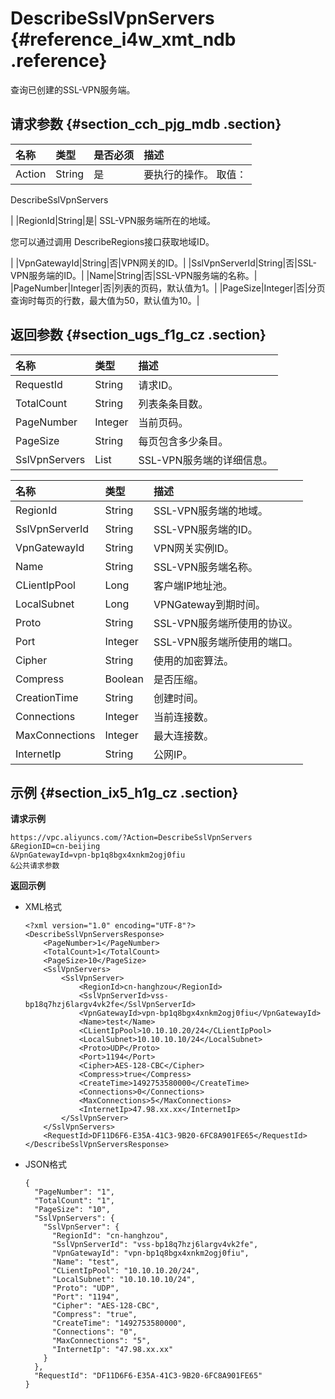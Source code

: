 # DescribeSslVpnServers {#reference_i4w_xmt_ndb .reference}

查询已创建的SSL-VPN服务端。

## 请求参数 {#section_cch_pjg_mdb .section}

|名称|类型|是否必须|描述|
|:-|:-|:---|:-|
|Action|String|是| 要执行的操作。 取值：

 DescribeSslVpnServers

 |
|RegionId|String|是| SSL-VPN服务端所在的地域。

 您可以通过调用 DescribeRegions接口获取地域ID。

 |
|VpnGatewayId|String|否|VPN网关的ID。|
|SslVpnServerId|String|否|SSL-VPN服务端的ID。|
|Name|String|否|SSL-VPN服务端的名称。|
|PageNumber|Integer|否|列表的页码，默认值为1。|
|PageSize|Integer|否|分页查询时每页的行数，最大值为50，默认值为10。|

## 返回参数 {#section_ugs_f1g_cz .section}

|名称|类型|描述|
|:-|:-|:-|
|RequestId|String|请求ID。|
|TotalCount|String|列表条条目数。|
|PageNumber|Integer|当前页码。|
|PageSize|String|每页包含多少条目。|
|SslVpnServers|List|SSL-VPN服务端的详细信息。|

|名称|类型|描述|
|:-|:-|:-|
|RegionId|String|SSL-VPN服务端的地域。|
|SslVpnServerId|String|SSL-VPN服务端的ID。|
|VpnGatewayId|String|VPN网关实例ID。|
|Name|String|SSL-VPN服务端名称。|
|CLientIpPool|Long|客户端IP地址池。|
|LocalSubnet|Long|VPNGateway到期时间。|
|Proto |String|SSL-VPN服务端所使用的协议。|
|Port |Integer|SSL-VPN服务端所使用的端口。|
|Cipher |String|使用的加密算法。|
|Compress |Boolean|是否压缩。|
|CreationTime |String|创建时间。|
|Connections|Integer|当前连接数。|
|MaxConnections|Integer|最大连接数。|
|InternetIp|String|公网IP。|

## 示例 {#section_ix5_h1g_cz .section}

**请求示例**

``` {#createVPCpub}
https://vpc.aliyuncs.com/?Action=DescribeSslVpnServers
&RegionID=cn-beijing
&VpnGatewayId=vpn-bp1q8bgx4xnkm2ogj0fiu
&公共请求参数
```

**返回示例**

-   XML格式

    ```
    <?xml version="1.0" encoding="UTF-8"?>
    <DescribeSslVpnServersResponse>
        <PageNumber>1</PageNumber>
        <TotalCount>1</TotalCount>
        <PageSize>10</PageSize>
        <SslVpnServers>
            <SslVpnServer>
                <RegionId>cn-hanghzou</RegionId>
                <SslVpnServerId>vss-bp18q7hzj6largv4vk2fe</SslVpnServerId>
                <VpnGatewayId>vpn-bp1q8bgx4xnkm2ogj0fiu</VpnGatewayId>
                <Name>test</Name>
                <CLientIpPool>10.10.10.20/24</CLientIpPool>
                <LocalSubnet>10.10.10.10/24</LocalSubnet>
                <Proto>UDP</Proto>
                <Port>1194</Port>
                <Cipher>AES-128-CBC</Cipher>
                <Compress>true</Compress>
                <CreateTime>1492753580000</CreateTime>
                <Connections>0</Connections>
                <MaxConnections>5</MaxConnections>
                <InternetIp>47.98.xx.xx</InternetIp>
            </SslVpnServer>
        </SslVpnServers>
        <RequestId>DF11D6F6-E35A-41C3-9B20-6FC8A901FE65</RequestId>
    </DescribeSslVpnServersResponse>
    ```

-   JSON格式

    ```
    {
      "PageNumber": "1",
      "TotalCount": "1",
      "PageSize": "10",
      "SslVpnServers": {
        "SslVpnServer": {
          "RegionId": "cn-hanghzou",
          "SslVpnServerId": "vss-bp18q7hzj6largv4vk2fe",
          "VpnGatewayId": "vpn-bp1q8bgx4xnkm2ogj0fiu",
          "Name": "test",
          "CLientIpPool": "10.10.10.20/24",
          "LocalSubnet": "10.10.10.10/24",
          "Proto": "UDP",
          "Port": "1194",
          "Cipher": "AES-128-CBC",
          "Compress": "true",
          "CreateTime": "1492753580000",
          "Connections": "0",
          "MaxConnections": "5",
          "InternetIp": "47.98.xx.xx"
        }
      },
      "RequestId": "DF11D6F6-E35A-41C3-9B20-6FC8A901FE65"
    }
    ```


